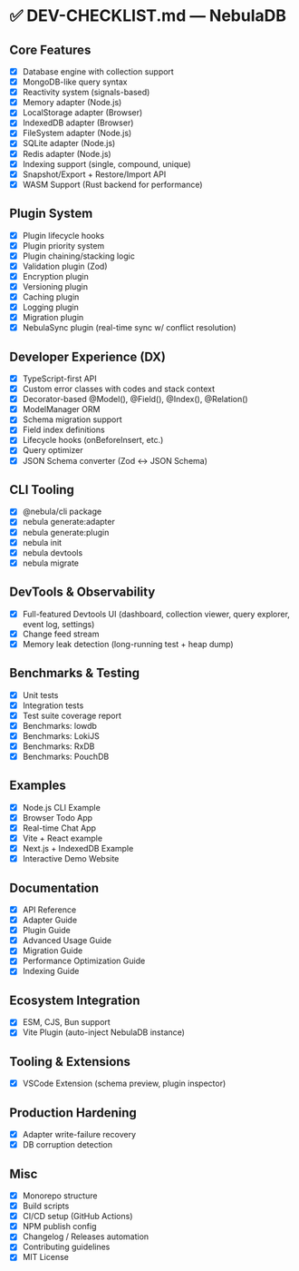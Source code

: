 # ✅ DEV-CHECKLIST.md — NebulaDB

## Core Features
- [x] Database engine with collection support
- [x] MongoDB-like query syntax
- [x] Reactivity system (signals-based)
- [x] Memory adapter (Node.js)
- [x] LocalStorage adapter (Browser)
- [x] IndexedDB adapter (Browser)
- [x] FileSystem adapter (Node.js)
- [x] SQLite adapter (Node.js)
- [x] Redis adapter (Node.js)
- [x] Indexing support (single, compound, unique)
- [x] Snapshot/Export + Restore/Import API
- [x] WASM Support (Rust backend for performance)

## Plugin System
- [x] Plugin lifecycle hooks
- [x] Plugin priority system
- [x] Plugin chaining/stacking logic
- [x] Validation plugin (Zod)
- [x] Encryption plugin
- [x] Versioning plugin
- [x] Caching plugin
- [x] Logging plugin
- [x] Migration plugin
- [x] NebulaSync plugin (real-time sync w/ conflict resolution)

## Developer Experience (DX)
- [x] TypeScript-first API
- [x] Custom error classes with codes and stack context
- [x] Decorator-based @Model(), @Field(), @Index(), @Relation()
- [x] ModelManager ORM
- [x] Schema migration support
- [x] Field index definitions
- [x] Lifecycle hooks (onBeforeInsert, etc.)
- [x] Query optimizer
- [x] JSON Schema converter (Zod <-> JSON Schema)

## CLI Tooling
- [x] @nebula/cli package
- [x] nebula generate:adapter <name>
- [x] nebula generate:plugin <name>
- [x] nebula init
- [x] nebula devtools
- [x] nebula migrate

## DevTools & Observability
- [x] Full-featured Devtools UI (dashboard, collection viewer, query explorer, event log, settings)
- [x] Change feed stream
- [x] Memory leak detection (long-running test + heap dump)

## Benchmarks & Testing
- [x] Unit tests
- [x] Integration tests
- [x] Test suite coverage report
- [x] Benchmarks: lowdb
- [x] Benchmarks: LokiJS
- [x] Benchmarks: RxDB
- [x] Benchmarks: PouchDB

## Examples
- [x] Node.js CLI Example
- [x] Browser Todo App
- [x] Real-time Chat App
- [x] Vite + React example
- [x] Next.js + IndexedDB Example
- [x] Interactive Demo Website

## Documentation
- [x] API Reference
- [x] Adapter Guide
- [x] Plugin Guide
- [x] Advanced Usage Guide
- [x] Migration Guide
- [x] Performance Optimization Guide
- [x] Indexing Guide

## Ecosystem Integration
- [x] ESM, CJS, Bun support
- [x] Vite Plugin (auto-inject NebulaDB instance)

## Tooling & Extensions
- [x] VSCode Extension (schema preview, plugin inspector)

## Production Hardening
- [x] Adapter write-failure recovery
- [x] DB corruption detection

## Misc
- [x] Monorepo structure
- [x] Build scripts
- [x] CI/CD setup (GitHub Actions)
- [x] NPM publish config
- [x] Changelog / Releases automation
- [x] Contributing guidelines
- [x] MIT License
